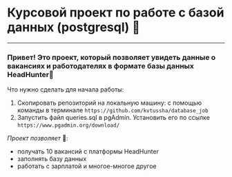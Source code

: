 # Курсовой проект по работе с базой данных (postgresql) 💫
---
### Привет! Это проект, который позволяет увидеть данные о вакансиях и работодателях в формате базы данных HeadHunter🤩

Что нужно сделать для начала работы:
1. Скопировать репозиторий на локальную машину: c помощью команды в терминале
`https://github.com/kvtussha/database_job`
2. Запустить файл queries.sql в pgAdmin. Установить его по ссылке
`https://www.pgadmin.org/download/`

_Проект позволяет_ 🚀:
- получать 10 вакансий с платформы HeadHunter
- заполнять базу данных
- работать с зарплатой и многое-многое другое
